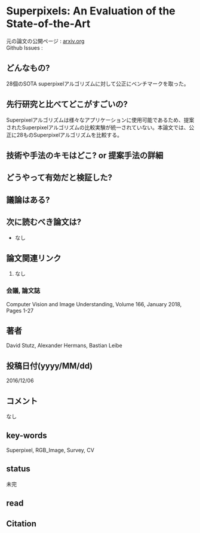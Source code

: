 # Superpixels: An Evaluation of the State-of-the-Art

元の論文の公開ページ : [arxiv.org](https://arxiv.org/abs/1612.01601)  
Github Issues : 

## どんなもの?
28個のSOTA superpixelアルゴリズムに対して公正にベンチマークを取った。

## 先行研究と比べてどこがすごいの?
Superpixelアルゴリズムは様々なアプリケーションに使用可能であるため、提案されたSuperpixelアルゴリズムの比較実験が統一されていない。本論文では、公正に28ものSuperpixelアルゴリズムを比較する。

## 技術や手法のキモはどこ? or 提案手法の詳細

## どうやって有効だと検証した?

## 議論はある?

## 次に読むべき論文は?
- なし

## 論文関連リンク
1. なし

### 会議, 論文誌
Computer Vision and Image Understanding, Volume 166, January 2018, Pages 1-27

## 著者
David Stutz, Alexander Hermans, Bastian Leibe

## 投稿日付(yyyy/MM/dd)
2016/12/06

## コメント
なし

## key-words
Superpixel, RGB_Image, Survey, CV

## status
未完

## read

## Citation
